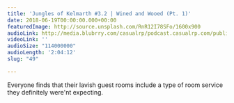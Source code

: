 ```yaml
---
title: 'Jungles of Kelmarth #3.2 | Wined and Wooed (Pt. 1)'
date: 2018-06-19T00:00:00.000+00:00
featuredImage: http://source.unsplash.com/RnR12I78SFo/1600x900
audioLink: http://media.blubrry.com/casualrp/podcast.casualrp.com/public/Chapter%203%20Ep.%202%20_%20Wined%20and%20Wooed%20(Part%201).mp3
videoLink: ''
audioSize: "114000000"
audioLength: '2:04:12'
slug: "49"

---
```

Everyone finds that their lavish guest rooms include a type of room service they definitely were'nt expecting.